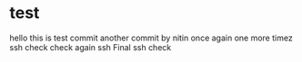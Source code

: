 # test
hello this is test commit
another commit by nitin
once again
one more timez
ssh check
check again ssh
Final ssh check
